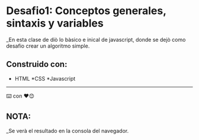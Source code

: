 # Desafio1: Conceptos generales, sintaxis y variables
_En esta clase de diò lo bàsico e inical de javascript, donde se dejò como desafio crear un algoritmo simple.

## Construido con:
 * HTML
 *CSS
 *Javascript


 ---
 ⌨️ con ❤️😊

 ## NOTA:
 _Se verà el resultado en la consola del navegador.
